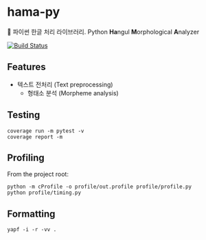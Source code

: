 # hama-py
🦛 파이썬 한글 처리 라이브러리. Python **Ha**ngul **M**orphological **A**nalyzer

[![Build Status](https://travis-ci.com/hamanlp/hama-py.svg?branch=master)](https://travis-ci.com/hamanlp/hama-py)


## Features
* 텍스트 전처리 (Text preprocessing)
    * 형태소 분석 (Morpheme analysis)


## Testing
```
coverage run -m pytest -v
coverage report -m
```


## Profiling
From the project root:
```
python -m cProfile -o profile/out.profile profile/profile.py
python profile/timing.py
```


## Formatting
```
yapf -i -r -vv .
```

